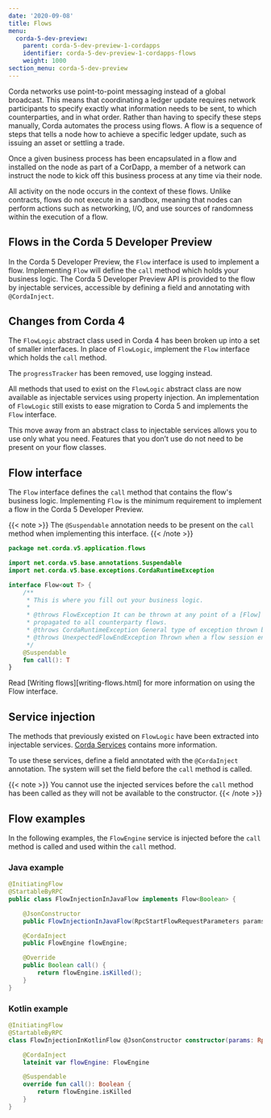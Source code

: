 ```yaml
---
date: '2020-09-08'
title: Flows
menu:
  corda-5-dev-preview:
    parent: corda-5-dev-preview-1-cordapps
    identifier: corda-5-dev-preview-1-cordapps-flows
    weight: 1000
section_menu: corda-5-dev-preview
---
```


Corda networks use point-to-point messaging instead of a global broadcast. This means that coordinating a ledger update requires network participants to specify exactly what information needs to be sent, to which counterparties, and in what order. Rather than having to specify these steps manually, Corda automates the process using flows. A flow is a sequence of steps that tells a node how to achieve a specific ledger update, such as issuing an asset or settling a trade.

Once a given business process has been encapsulated in a flow and installed on the node as part of a CorDapp, a member of a network can instruct the node to kick off this business process at any time via their node.

All activity on the node occurs in the context of these flows. Unlike contracts, flows do not execute in a sandbox, meaning that nodes can perform actions such as networking, I/O, and use sources of randomness within the execution of a flow.

## Flows in the Corda 5 Developer Preview

In the Corda 5 Developer Preview, the `Flow` interface is used to implement a flow. Implementing `Flow` will define the `call` method which holds your business logic. The Corda 5 Developer Preview API is provided to the flow by injectable services, accessible by defining a field and annotating with `@CordaInject`.

## Changes from Corda 4

The `FlowLogic` abstract class used in Corda 4 has been broken up into a set of smaller interfaces. In place of
`FlowLogic`, implement the `Flow` interface which holds the `call` method.

The `progressTracker` has been removed, use logging instead.

All methods that used to exist on the `FlowLogic` abstract class are now available as injectable services using property
injection. An implementation of `FlowLogic` still exists to ease migration to Corda 5 and implements the `Flow` interface.

This move away from an abstract class to injectable services allows you to use only what you need. Features that you
don’t use do not need to be present on your flow classes.

## Flow interface

The `Flow` interface defines the `call` method that contains the flow's business logic. Implementing `Flow` is the minimum requirement to
implement a flow in the Corda 5 Developer Preview.

{{< note >}}
The `@Suspendable` annotation needs to be present on the `call` method when implementing this interface.
{{< /note >}}

```kotlin
package net.corda.v5.application.flows

import net.corda.v5.base.annotations.Suspendable
import net.corda.v5.base.exceptions.CordaRuntimeException

interface Flow<out T> {
    /**
     * This is where you fill out your business logic.
     *
     * @throws FlowException It can be thrown at any point of a [Flow] logic to bring it to a permanent end. The exception will be
     * propagated to all counterparty flows.
     * @throws CordaRuntimeException General type of exception thrown by most Corda APIs.
     * @throws UnexpectedFlowEndException Thrown when a flow session ends unexpectedly.
     */
    @Suspendable
    fun call(): T
}
```

Read [Writing flows][writing-flows.html] for more information on using the Flow interface.

## Service injection

The methods that previously existed on `FlowLogic` have been extracted
into injectable services. [Corda Services](../corda-services/overview.md) contains more information.

To use these services, define a field annotated with the `@CordaInject` annotation. The system will set the field before the `call` method is called.

{{< note >}}
You cannot use the injected services before the `call` method has been called as they will not be available to the constructor.
{{< /note >}}

## Flow examples

In the following examples, the `FlowEngine` service is injected before the `call` method is called and used within the `call` method.

### Java example

```java
@InitiatingFlow
@StartableByRPC
public class FlowInjectionInJavaFlow implements Flow<Boolean> {

    @JsonConstructor
    public FlowInjectionInJavaFlow(RpcStartFlowRequestParameters params) { }

    @CordaInject
    public FlowEngine flowEngine;

    @Override
    public Boolean call() {
        return flowEngine.isKilled();
    }
}
```

### Kotlin example

```kotlin
@InitiatingFlow
@StartableByRPC
class FlowInjectionInKotlinFlow @JsonConstructor constructor(params: RpcStartFlowRequestParameters) : Flow<Boolean> {

    @CordaInject
    lateinit var flowEngine: FlowEngine

    @Suspendable
    override fun call(): Boolean {
        return flowEngine.isKilled
    }
}
```
